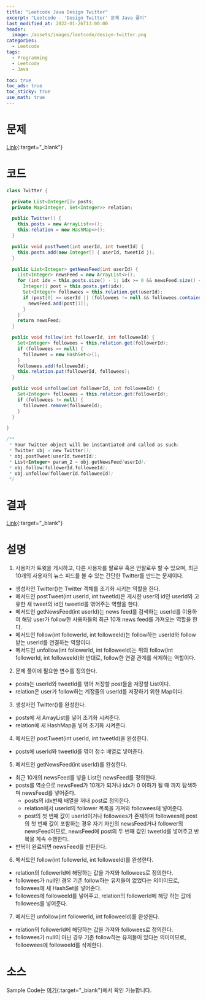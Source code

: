 ```yaml
---
title: "Leetcode Java Design Twitter"
excerpt: "Leetcode - 'Design Twitter' 문제 Java 풀이"
last_modified_at: 2022-01-26T13:00:00
header:
  image: /assets/images/leetcode/design-twitter.png
categories:
  - Leetcode
tags:
  - Programming
  - Leetcode
  - Java

toc: true
toc_ads: true
toc_sticky: true
use_math: true
---
```

# 문제
[Link](https://leetcode.com/problems/design-twitter/){:target="_blank"}

# 코드
```java
class Twitter {

  private List<Integer[]> posts;
  private Map<Integer, Set<Integer>> relation;

  public Twitter() {
    this.posts = new ArrayList<>();
    this.relation = new HashMap<>();
  }

  public void postTweet(int userId, int tweetId) {
    this.posts.add(new Integer[] { userId, tweetId });
  }

  public List<Integer> getNewsFeed(int userId) {
    List<Integer> newsFeed = new ArrayList<>();
    for (int idx = this.posts.size() - 1; idx >= 0 && newsFeed.size() < 10; idx--) {
      Integer[] post = this.posts.get(idx);
      Set<Integer> followees = this.relation.get(userId);
      if (post[0] == userId || (followees != null && followees.contains(post[0]))) {
        newsFeed.add(post[1]);
      }
    }
    return newsFeed;
  }

  public void follow(int followerId, int followeeId) {
    Set<Integer> followees = this.relation.get(followerId);
    if (followees == null) {
      followees = new HashSet<>();
    }
    followees.add(followeeId);
    this.relation.put(followerId, followees);
  }

  public void unfollow(int followerId, int followeeId) {
    Set<Integer> followees = this.relation.get(followerId);
    if (followees != null) {
      followees.remove(followeeId);
    }
  }

}

/**
 * Your Twitter object will be instantiated and called as such:
 * Twitter obj = new Twitter();
 * obj.postTweet(userId,tweetId);
 * List<Integer> param_2 = obj.getNewsFeed(userId);
 * obj.follow(followerId,followeeId);
 * obj.unfollow(followerId,followeeId);
 */
```

# 결과
[Link](https://leetcode.com/submissions/detail/627990146/){:target="_blank"}

# 설명
1. 사용자가 트윗을 게시하고, 다른 사용자를 팔로우 혹은 언팔로우 할 수 있으며, 최근 10개의 사용자의 뉴스 피드를 볼 수 있는 간단한 Twitter를 만드는 문제이다.
- 생성자인 Twitter()는 Twitter 객체를 초기화 시키는 역할을 한다.
- 메서드인 postTweet(int userId, int tweetId)은 게시한 user의 id인 userId와 고유한 새 tweet의 id인 tweetId를 엮어주는 역할을 한다.
- 메서드인 getNewsFeed(int userId)는 news feed를 검색하는 userId를 이용하여 해당 user가 follow한 사용자들의 최근 10개 news feed를 가져오는 역할을 한다.
- 메서드인 follow(int followerId, int followeeId)는 follow하는 userId와 follow받는 userId를 연결하는 역할이다.
- 메서드인 unfollow(int followerId, int followeeId)는 위의 follow(int followerId, int followeeId)와 반대로, follow한 연결 관계를 삭제하는 역할이다.

2. 문제 풀이에 필요한 변수를 정의한다.
- posts는 userId와 tweetId를 엮어 저장할 post들을 저장할 List이다.
- relation은 user가 follow하는 계정들의 userId를 저장하기 위한 Map이다.

3. 생성자인 Twitter()를 완성한다.
- posts에 새 ArrayList를 넣어 초기화 시켜준다.
- relation에 새 HashMap을 넣어 초기화 시켜준다.

4. 메서드인 postTweet(int userId, int tweetId)을 완성한다.
- posts에 userId와 tweetId를 엮어 정수 배열로 넣어준다.

5. 메서드인 getNewsFeed(int userId)를 완성한다.
- 최근 10개의 newsFeed를 넣을 List인 newsFeed를 정의한다.
- posts를 역순으로 newsFeed가 10개가 되거나 idx가 0 이하가 될 때 까지 탐색하며 newsFeed를 넣어준다.
  - posts의 idx번째 배열을 꺼내 post로 정의한다.
  - relation에서 userId의 follower 목록을 가져와 followees에 넣어준다.
  - post의 첫 번째 값이 userId이거나 followees가 존재하며 followees에 post의 첫 번째 값이 포함하는 경우 자기 자신의 newsFeed거나 follower의 newsFeed이므로, newsFeed에 post의 두 번째 값인 tweetId를 넣어주고 반복을 계속 수행한다.
- 반복이 완료되면 newsFeed를 반환한다.

6. 메서드인 follow(int followerId, int followeeId)를 완성한다.
- relation의 followerId에 해당하는 값을 가져와 followees로 정의한다.
- followees가 null인 경우 기존 follow하는 유저들이 없었다는 의미이므로, followees에 새 HashSet을 넣어준다.
- followees에 followeeId를 넣어주고, relation의 followerId에 해당 하는 값에 followees를 넣어준다.

7. 메서드인 unfollow(int followerId, int followeeId)를 완성한다.
- relation의 followerId에 해당하는 값을 가져와 followees로 정의한다.
- followees가 null이 아닌 경우 기존 follow하는 유저들이 있다는 의미이므로, folloewees에 followeeId를 삭제한다.

# 소스
Sample Code는 [여기](https://github.com/GracefulSoul/leetcode/blob/master/src/main/java/gracefulsoul/problems/DesignTwitter.java){:target="_blank"}에서 확인 가능합니다.
